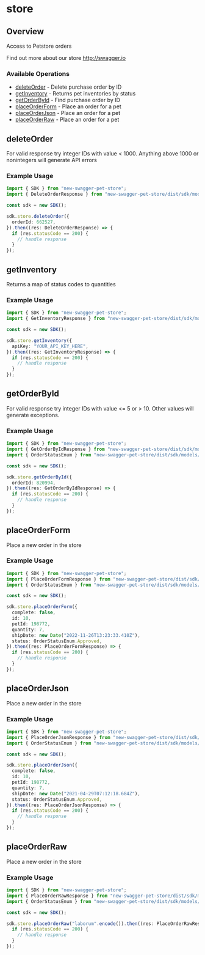 # store

## Overview

Access to Petstore orders

Find out more about our store
<http://swagger.io>
### Available Operations

* [deleteOrder](#deleteorder) - Delete purchase order by ID
* [getInventory](#getinventory) - Returns pet inventories by status
* [getOrderById](#getorderbyid) - Find purchase order by ID
* [placeOrderForm](#placeorderform) - Place an order for a pet
* [placeOrderJson](#placeorderjson) - Place an order for a pet
* [placeOrderRaw](#placeorderraw) - Place an order for a pet

## deleteOrder

For valid response try integer IDs with value < 1000. Anything above 1000 or nonintegers will generate API errors

### Example Usage

```typescript
import { SDK } from "new-swagger-pet-store";
import { DeleteOrderResponse } from "new-swagger-pet-store/dist/sdk/models/operations";

const sdk = new SDK();

sdk.store.deleteOrder({
  orderId: 662527,
}).then((res: DeleteOrderResponse) => {
  if (res.statusCode == 200) {
    // handle response
  }
});
```

## getInventory

Returns a map of status codes to quantities

### Example Usage

```typescript
import { SDK } from "new-swagger-pet-store";
import { GetInventoryResponse } from "new-swagger-pet-store/dist/sdk/models/operations";

const sdk = new SDK();

sdk.store.getInventory({
  apiKey: "YOUR_API_KEY_HERE",
}).then((res: GetInventoryResponse) => {
  if (res.statusCode == 200) {
    // handle response
  }
});
```

## getOrderById

For valid response try integer IDs with value <= 5 or > 10. Other values will generate exceptions.

### Example Usage

```typescript
import { SDK } from "new-swagger-pet-store";
import { GetOrderByIdResponse } from "new-swagger-pet-store/dist/sdk/models/operations";
import { OrderStatusEnum } from "new-swagger-pet-store/dist/sdk/models/shared";

const sdk = new SDK();

sdk.store.getOrderById({
  orderId: 820994,
}).then((res: GetOrderByIdResponse) => {
  if (res.statusCode == 200) {
    // handle response
  }
});
```

## placeOrderForm

Place a new order in the store

### Example Usage

```typescript
import { SDK } from "new-swagger-pet-store";
import { PlaceOrderFormResponse } from "new-swagger-pet-store/dist/sdk/models/operations";
import { OrderStatusEnum } from "new-swagger-pet-store/dist/sdk/models/shared";

const sdk = new SDK();

sdk.store.placeOrderForm({
  complete: false,
  id: 10,
  petId: 198772,
  quantity: 7,
  shipDate: new Date("2022-11-26T13:23:33.410Z"),
  status: OrderStatusEnum.Approved,
}).then((res: PlaceOrderFormResponse) => {
  if (res.statusCode == 200) {
    // handle response
  }
});
```

## placeOrderJson

Place a new order in the store

### Example Usage

```typescript
import { SDK } from "new-swagger-pet-store";
import { PlaceOrderJsonResponse } from "new-swagger-pet-store/dist/sdk/models/operations";
import { OrderStatusEnum } from "new-swagger-pet-store/dist/sdk/models/shared";

const sdk = new SDK();

sdk.store.placeOrderJson({
  complete: false,
  id: 10,
  petId: 198772,
  quantity: 7,
  shipDate: new Date("2021-04-29T07:12:18.684Z"),
  status: OrderStatusEnum.Approved,
}).then((res: PlaceOrderJsonResponse) => {
  if (res.statusCode == 200) {
    // handle response
  }
});
```

## placeOrderRaw

Place a new order in the store

### Example Usage

```typescript
import { SDK } from "new-swagger-pet-store";
import { PlaceOrderRawResponse } from "new-swagger-pet-store/dist/sdk/models/operations";
import { OrderStatusEnum } from "new-swagger-pet-store/dist/sdk/models/shared";

const sdk = new SDK();

sdk.store.placeOrderRaw("laborum".encode()).then((res: PlaceOrderRawResponse) => {
  if (res.statusCode == 200) {
    // handle response
  }
});
```
